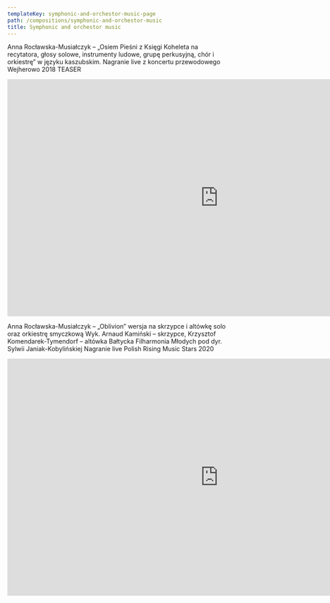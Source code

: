 ```yaml
---
templateKey: symphonic-and-orchestor-music-page
path: /compositions/symphonic-and-orchestor-music
title: Symphonic and orchestor music
---
```

Anna Rocławska-Musiałczyk –  „Osiem Pieśni z Księgi Koheleta na recytatora, głosy solowe, instrumenty ludowe, grupę perkusyjną, chór i orkiestrę”
w języku kaszubskim. Nagranie live z koncertu przewodowego Wejherowo 2018 TEASER

<iframe width="956" height="538" src="https://www.youtube.com/embed/ZUttyAsh930" frameborder="0" allow="accelerometer; autoplay; clipboard-write; encrypted-media; gyroscope; picture-in-picture" allowfullscreen></iframe>

Anna Rocławska-Musiałczyk – „Oblivion” wersja na skrzypce i altówkę solo oraz orkiestrę smyczkową
Wyk. Arnaud Kamiński – skrzypce, Krzysztof Komendarek-Tymendorf – altówka
Bałtycka Filharmonia Młodych pod dyr. Sylwii Janiak-Kobylińskiej
Nagranie live Polish Rising Music Stars 2020

<iframe width="956" height="538" src="https://www.youtube.com/embed/DvLqaWachE8" frameborder="0" allow="accelerometer; autoplay; clipboard-write; encrypted-media; gyroscope; picture-in-picture" allowfullscreen></iframe>